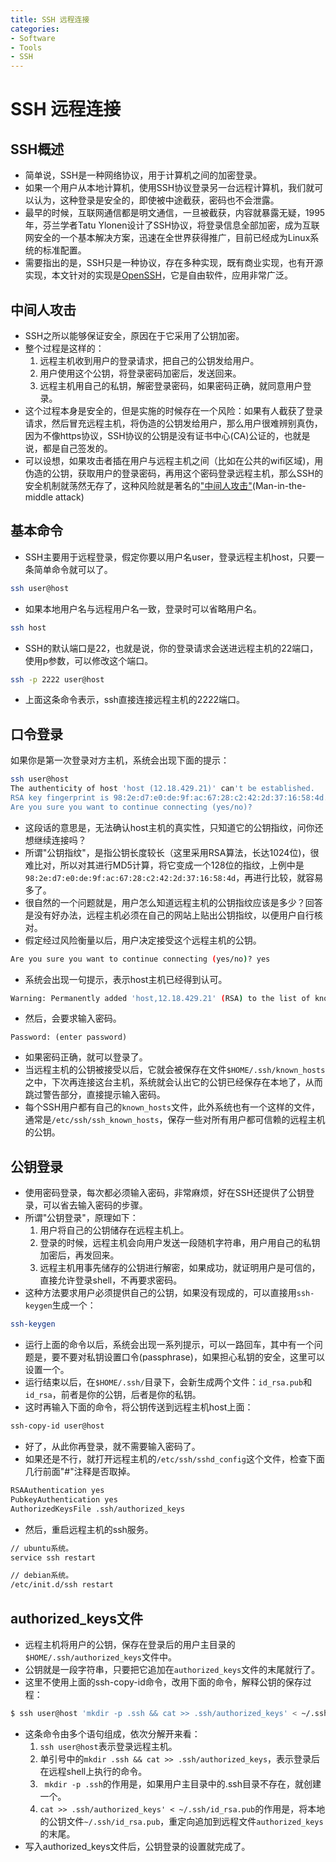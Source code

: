 ```yaml
---
title: SSH 远程连接
categories:
- Software
- Tools
- SSH
---
```

# SSH 远程连接

## SSH概述

- 简单说，SSH是一种网络协议，用于计算机之间的加密登录。
- 如果一个用户从本地计算机，使用SSH协议登录另一台远程计算机，我们就可以认为，这种登录是安全的，即使被中途截获，密码也不会泄露。
- 最早的时候，互联网通信都是明文通信，一旦被截获，内容就暴露无疑，1995年，芬兰学者Tatu Ylonen设计了SSH协议，将登录信息全部加密，成为互联网安全的一个基本解决方案，迅速在全世界获得推广，目前已经成为Linux系统的标准配置。
- 需要指出的是，SSH只是一种协议，存在多种实现，既有商业实现，也有开源实现，本文针对的实现是[OpenSSH](http://www.openssh.com/)，它是自由软件，应用非常广泛。

## 中间人攻击

- SSH之所以能够保证安全，原因在于它采用了公钥加密。
- 整个过程是这样的：
    1. 远程主机收到用户的登录请求，把自己的公钥发给用户。
    2. 用户使用这个公钥，将登录密码加密后，发送回来。
    3. 远程主机用自己的私钥，解密登录密码，如果密码正确，就同意用户登录。
- 这个过程本身是安全的，但是实施的时候存在一个风险：如果有人截获了登录请求，然后冒充远程主机，将伪造的公钥发给用户，那么用户很难辨别真伪，因为不像https协议，SSH协议的公钥是没有证书中心(CA)公证的，也就是说，都是自己签发的。
- 可以设想，如果攻击者插在用户与远程主机之间（比如在公共的wifi区域)，用伪造的公钥，获取用户的登录密码，再用这个密码登录远程主机，那么SSH的安全机制就荡然无存了，这种风险就是著名的["中间人攻击"](http://en.wikipedia.org/wiki/Man-in-the-middle_attack)(Man-in-the-middle attack)

## 基本命令

- SSH主要用于远程登录，假定你要以用户名user，登录远程主机host，只要一条简单命令就可以了。

```bash
ssh user@host
```

- 如果本地用户名与远程用户名一致，登录时可以省略用户名。

```bash
ssh host
```

- SSH的默认端口是22，也就是说，你的登录请求会送进远程主机的22端口，使用p参数，可以修改这个端口。

```bash
ssh -p 2222 user@host
```

- 上面这条命令表示，ssh直接连接远程主机的2222端口。

## 口令登录

如果你是第一次登录对方主机，系统会出现下面的提示：

```bash
ssh user@host
The authenticity of host 'host (12.18.429.21)' can't be established.
RSA key fingerprint is 98:2e:d7:e0:de:9f:ac:67:28:c2:42:2d:37:16:58:4d.
Are you sure you want to continue connecting (yes/no)?
```

- 这段话的意思是，无法确认host主机的真实性，只知道它的公钥指纹，问你还想继续连接吗？
- 所谓"公钥指纹"，是指公钥长度较长（这里采用RSA算法，长达1024位)，很难比对，所以对其进行MD5计算，将它变成一个128位的指纹，上例中是`98:2e:d7:e0:de:9f:ac:67:28:c2:42:2d:37:16:58:4d`，再进行比较，就容易多了。
- 很自然的一个问题就是，用户怎么知道远程主机的公钥指纹应该是多少？回答是没有好办法，远程主机必须在自己的网站上贴出公钥指纹，以便用户自行核对。
- 假定经过风险衡量以后，用户决定接受这个远程主机的公钥。

```bash
Are you sure you want to continue connecting (yes/no)? yes
```

- 系统会出现一句提示，表示host主机已经得到认可。

```bash
Warning: Permanently added 'host,12.18.429.21' (RSA) to the list of known hosts.
```

- 然后，会要求输入密码。

```
Password: (enter password)
```

- 如果密码正确，就可以登录了。
- 当远程主机的公钥被接受以后，它就会被保存在文件`$HOME/.ssh/known_hosts`之中，下次再连接这台主机，系统就会认出它的公钥已经保存在本地了，从而跳过警告部分，直接提示输入密码。
- 每个SSH用户都有自己的`known_hosts`文件，此外系统也有一个这样的文件，通常是`/etc/ssh/ssh_known_hosts`，保存一些对所有用户都可信赖的远程主机的公钥。

## 公钥登录

- 使用密码登录，每次都必须输入密码，非常麻烦，好在SSH还提供了公钥登录，可以省去输入密码的步骤。
- 所谓"公钥登录"，原理如下：
    1. 用户将自己的公钥储存在远程主机上。
    2. 登录的时候，远程主机会向用户发送一段随机字符串，用户用自己的私钥加密后，再发回来。
    3. 远程主机用事先储存的公钥进行解密，如果成功，就证明用户是可信的，直接允许登录shell，不再要求密码。
- 这种方法要求用户必须提供自己的公钥，如果没有现成的，可以直接用`ssh-keygen`生成一个：

```bash
ssh-keygen
```

- 运行上面的命令以后，系统会出现一系列提示，可以一路回车，其中有一个问题是，要不要对私钥设置口令(passphrase)，如果担心私钥的安全，这里可以设置一个。
- 运行结束以后，在`$HOME/.ssh/`目录下，会新生成两个文件：`id_rsa.pub`和`id_rsa`，前者是你的公钥，后者是你的私钥。
- 这时再输入下面的命令，将公钥传送到远程主机host上面：

```bash
ssh-copy-id user@host
```

- 好了，从此你再登录，就不需要输入密码了。
- 如果还是不行，就打开远程主机的`/etc/ssh/sshd_config`这个文件，检查下面几行前面"#"注释是否取掉。

```bash
RSAAuthentication yes
PubkeyAuthentication yes
AuthorizedKeysFile .ssh/authorized_keys
```

- 然后，重启远程主机的ssh服务。

```bash
// ubuntu系统。
service ssh restart

// debian系统。
/etc/init.d/ssh restart
```

## authorized_keys文件

- 远程主机将用户的公钥，保存在登录后的用户主目录的`$HOME/.ssh/authorized_keys`文件中。
- 公钥就是一段字符串，只要把它追加在`authorized_keys`文件的末尾就行了。
- 这里不使用上面的ssh-copy-id命令，改用下面的命令，解释公钥的保存过程：

```bash
$ ssh user@host 'mkdir -p .ssh && cat >> .ssh/authorized_keys' < ~/.ssh/id_rsa.pub
```

- 这条命令由多个语句组成，依次分解开来看：
    1. `ssh user@host`表示登录远程主机。
    2. 单引号中的`mkdir .ssh && cat >> .ssh/authorized_keys`，表示登录后在远程shell上执行的命令。
    3. ` mkdir -p .ssh`的作用是，如果用户主目录中的.ssh目录不存在，就创建一个。
    4. `cat >> .ssh/authorized_keys' < ~/.ssh/id_rsa.pub`的作用是，将本地的公钥文件`~/.ssh/id_rsa.pub`，重定向追加到远程文件`authorized_keys`的末尾。
- 写入authorized_keys文件后，公钥登录的设置就完成了。
